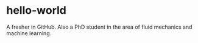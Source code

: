 # hello-world
A fresher in GitHub. Also a PhD student in the area of fluid mechanics and machine learning.
